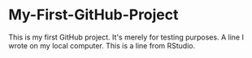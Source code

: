 # My-First-GitHub-Project
This is my first GitHub project. It's merely for testing purposes.
A line I wrote on my local computer.
This is a line from RStudio.